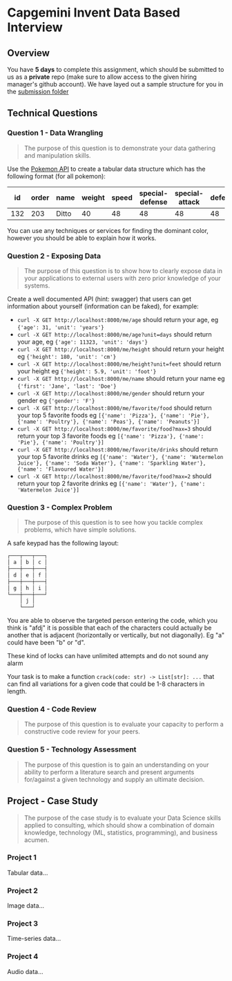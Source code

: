 # Capgemini Invent Data Based Interview

## Overview

You have **5 days** to complete this assignment, which should be submitted to us as a **private** repo (make sure to allow access to the given hiring manager's github account). We have layed out a sample structure for you in the [submission folder](/submission)

## Technical Questions

### Question 1 - Data Wrangling

> The purpose of this question is to demonstrate your data gathering and manipulation skills.

Use the [Pokemon API](https://pokeapi.co/) to create a tabular data structure which has the following format (for all pokemon):

| id | order | name | weight | speed | special-defense | special-attack | defense | attack | hp | dominant_color | image_link |
| -- | ----- | ---- | ------ | ---------- | ----- | --------------- | -------------- | ------- | ------ | -- | ------- |
| 132| 203 | Ditto | 40 | 48 | 48 | 48 | 48 |  48 | 48 | #9C5CB4 | https://raw.githubusercontent.com/PokeAPI/sprites/master/sprites/pokemon/132.png |

You can use any techniques or services for finding the dominant color, however you should be able to explain how it works.

### Question 2 - Exposing Data

> The purpose of this question is to show how to clearly expose data in your applications to external users with zero prior knowledge of your systems.

Create a well documented API (hint: swagger) that users can get information about yourself (information can be faked), for example:

- `curl -X GET http://localhost:8000/me/age` should return your age, eg `{'age': 31, 'unit': 'years'}`
- `curl -X GET http://localhost:8000/me/age?unit=days` should return your age, eg `{'age': 11323, 'unit': 'days'}`
- `curl -X GET http://localhost:8000/me/height` should return your height eg `{'height': 180, 'unit': 'cm'}`
- `curl -X GET http://localhost:8000/me/height?unit=feet` should return your height eg `{'height': 5.9, 'unit': 'foot'}`
- `curl -X GET http://localhost:8000/me/name` should return your name eg `{'first': 'Jane', 'last': 'Doe'}`
- `curl -X GET http://localhost:8000/me/gender` should return your gender eg `{'gender': 'F'}`
- `curl -X GET http://localhost:8000/me/favorite/food` should return your top 5 favorite foods eg `[{'name': 'Pizza'}, {'name': 'Pie'}, {'name': 'Poultry'}, {'name': 'Peas'}, {'name': 'Peanuts'}]`
- `curl -X GET http://localhost:8000/me/favorite/food?max=3` should return your top 3 favorite foods eg `[{'name': 'Pizza'}, {'name': 'Pie'}, {'name': 'Poultry'}]`
- `curl -X GET http://localhost:8000/me/favorite/drinks` should return your top 5 favorite drinks eg `[{'name': 'Water'}, {'name': 'Watermelon Juice'}, {'name': 'Soda Water'}, {'name': 'Sparkling Water'}, {'name': 'Flavoured Water'}]`
- `curl -X GET http://localhost:8000/me/favorite/food?max=2` should return your top 2 favorite drinks eg `[{'name': 'Water'}, {'name': 'Watermelon Juice'}]`

### Question 3 - Complex Problem

> The purpose of this question is to see how you tackle complex problems, which have simple solutions.

A safe keypad has the following layout:

```txt
┌───┬───┬───┐
│ a │ b │ c │
├───┼───┼───┤
│ d │ e │ f │
├───┼───┼───┤
│ g │ h │ i │
└───┼───┼───┘
    │ j │
    └───┘
```

You are able to observe the targeted person entering the code, which you think is "afdj" it is possible that each of the characters could actually be another that is adjacent (horizontally or vertically, but not diagonally). Eg "a" could have been "b" or "d".

These kind of locks can have unlimited attempts and do not sound any alarm

Your task is to make a function `crack(code: str) -> List[str]: ...` that can find all variations for a given code that could be 1-8 characters in length.

### Question 4 - Code Review

> The purpose of this question is to evaluate your capacity to perform a constructive code review for your peers.

### Question 5 - Technology Assessment

> The purpose of this question is to gain an understanding on your ability to perform a literature search and present arguments for/against a given technology and supply an ultimate decision.

## Project - Case Study

> The purpose of the case study is to evaluate your Data Science skills applied to consulting, which should show a combination of domain knowledge, technology (ML, statistics, programming), and business acumen.

### Project 1

Tabular data...

### Project 2

Image data...

### Project 3

Time-series data...

### Project 4

Audio data...
